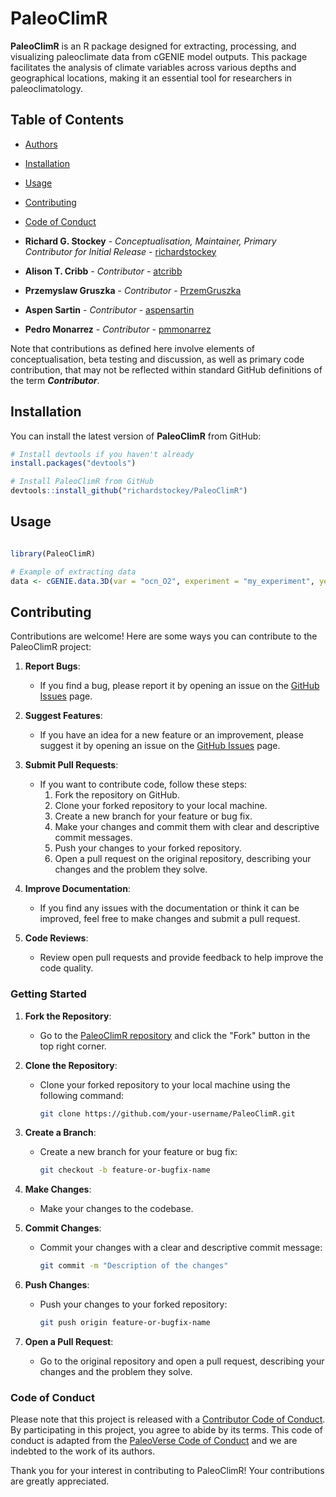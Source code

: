 # PaleoClimR

**PaleoClimR** is an R package designed for extracting, processing, and visualizing paleoclimate data from cGENIE model outputs. This package facilitates the analysis of climate variables across various depths and geographical locations, making it an essential tool for researchers in paleoclimatology.

## Table of Contents

- [Authors](#authors)
- [Installation](#installation)
- [Usage](#usage)
- [Contributing](#contributing)
- [Code of Conduct](#code-of-conduct)

- **Richard G. Stockey** - *Conceptualisation, Maintainer, Primary Contributor for Initial Release* - [richardstockey](https://github.com/richardstockey)
- **Alison T. Cribb** - *Contributor* - [atcribb](https://github.com/atcribb)
- **Przemyslaw Gruszka** - *Contributor* - [PrzemGruszka](https://github.com/PrzemGruszka)
- **Aspen Sartin** - *Contributor* - [aspensartin](https://github.com/aspensartin)
- **Pedro Monarrez** - *Contributor* - [pmmonarrez](https://github.com/pmmonarrez)

Note that contributions as defined here involve elements of conceptualisation, beta testing and discussion, as well as primary code contribution, that may not be reflected within standard GitHub definitions of the term ***Contributor***. 

## Installation

You can install the latest version of **PaleoClimR** from GitHub:

```R
# Install devtools if you haven't already
install.packages("devtools")

# Install PaleoClimR from GitHub
devtools::install_github("richardstockey/PaleoClimR")
```

## Usage
```R

library(PaleoClimR)

# Example of extracting data
data <- cGENIE.data.3D(var = "ocn_O2", experiment = "my_experiment", year = "default")
```

## Contributing

Contributions are welcome! Here are some ways you can contribute to the PaleoClimR project:

1. **Report Bugs**:
    - If you find a bug, please report it by opening an issue on the [GitHub Issues](https://github.com/richardstockey/PaleoClimR/issues) page.

2. **Suggest Features**:
    - If you have an idea for a new feature or an improvement, please suggest it by opening an issue on the [GitHub Issues](https://github.com/richardstockey/PaleoClimR/issues) page.

3. **Submit Pull Requests**:
    - If you want to contribute code, follow these steps:
      1. Fork the repository on GitHub.
      2. Clone your forked repository to your local machine.
      3. Create a new branch for your feature or bug fix.
      4. Make your changes and commit them with clear and descriptive commit messages.
      5. Push your changes to your forked repository.
      6. Open a pull request on the original repository, describing your changes and the problem they solve.

4. **Improve Documentation**:
    - If you find any issues with the documentation or think it can be improved, feel free to make changes and submit a pull request.

5. **Code Reviews**:
    - Review open pull requests and provide feedback to help improve the code quality.

### Getting Started

1. **Fork the Repository**:
    - Go to the [PaleoClimR repository](https://github.com/richardstockey/PaleoClimR) and click the "Fork" button in the top right corner.

2. **Clone the Repository**:
    - Clone your forked repository to your local machine using the following command:
      ```sh
      git clone https://github.com/your-username/PaleoClimR.git
      ```

3. **Create a Branch**:
    - Create a new branch for your feature or bug fix:
      ```sh
      git checkout -b feature-or-bugfix-name
      ```

4. **Make Changes**:
    - Make your changes to the codebase.

5. **Commit Changes**:
    - Commit your changes with a clear and descriptive commit message:
      ```sh
      git commit -m "Description of the changes"
      ```

6. **Push Changes**:
    - Push your changes to your forked repository:
      ```sh
      git push origin feature-or-bugfix-name
      ```

7. **Open a Pull Request**:
    - Go to the original repository and open a pull request, describing your changes and the problem they solve.

### Code of Conduct

Please note that this project is released with a [Contributor Code of Conduct](CODE_OF_CONDUCT.md). By participating in this project, you agree to abide by its terms. This code of conduct is adapted from the [PaleoVerse Code of Conduct](https://github.com/PaleoVerse/paleoverse/blob/main/CODE_OF_CONDUCT.md) and we are indebted to the work of its authors.

Thank you for your interest in contributing to PaleoClimR! Your contributions are greatly appreciated.
